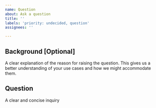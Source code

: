 ```yaml
---
name: Question
about: Ask a question
title: ''
labels: 'priority: undecided, question'
assignees: ''

---
```


## Background [Optional]
A clear explanation of the reason for raising the question. 
This gives us a better understanding of your use cases and how we might accommodate them.

## Question
A clear and concise inquiry
